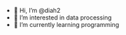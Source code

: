 - 👋 Hi, I’m @diah2
- 👀 I’m interested in data processing
- 🌱 I’m currently learning programming

<!---
diah2/diah2 is a ✨ special ✨ repository because its `README.md` (this file) appears on your GitHub profile.
You can click the Preview link to take a look at your changes.
--->
